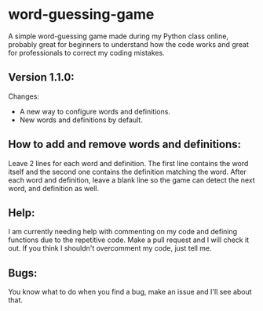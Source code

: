 # word-guessing-game
A simple word-guessing game made during my Python class online, probably great for beginners to understand how the code works and great for professionals to correct my coding mistakes.

## Version 1.1.0:
Changes:
  - A new way to configure words and definitions.
  - New words and definitions by default.

## How to add and remove words and definitions:
Leave 2 lines for each word and definition. The first line contains the word itself and the second one contains the definition matching the word. After each word and definition, leave a blank line so the game can detect the next word, and definition as well.

## Help:
I am currently needing help with commenting on my code and defining functions due to the repetitive code. Make a pull request and I will check it out. If you think I shouldn't overcomment my code, just tell me.

## Bugs:
You know what to do when you find a bug, make an issue and I'll see about that.
